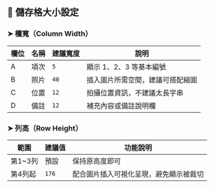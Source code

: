 ## 📐 儲存格大小設定

### ➤ 欄寬（Column Width）

| 欄位 | 名稱   | 建議寬度 | 說明                     |
|------|--------|-----------|--------------------------|
| A    | 項次   | `5`       | 顯示 1、2、3 等基本編號             |
| B    | 照片   | `40`      | 插入圖片所需空間，建議可搭配縮圖              |
| C    | 位置   | `12`      | 拍攝位置資訊，不建議太長字串 |
| D    | 備註   | `12`      | 補充內容或備註說明欄                  |

### ➤ 列高（Row Height）

| 範圍     | 建議值 | 功能說明                     |
|----------|--------|------------------------------|
| 第1~3列 | 預設   | 保持原高度即可 |
| 第4列起 | `176`  | 配合圖片插入可視化呈現，避免顯示被裁切        |
